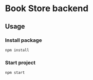 # Book Store backend

## Usage

### Install package
```sh
npm install
```

### Start project
```sh
npm start
```
